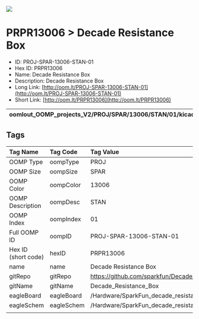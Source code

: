 


  
![][im]
# PRPR13006 > Decade Resistance Box

- ID: PROJ-SPAR-13006-STAN-01
- Hex ID: PRPR13006
- Name: Decade Resistance Box
- Description: Decade Resistance Box
- Long Link: [http://oom.lt/PROJ-SPAR-13006-STAN-01](http://oom.lt/PROJ-SPAR-13006-STAN-01)
- Short Link: [http://oom.lt/PRPR13006](http://oom.lt/PRPR13006)
  

|oomlout_OOMP_projects_V2/PROJ/SPAR/13006/STAN/01/kicadPcb3dFront.png|oomlout_OOMP_projects_V2/PROJ/SPAR/13006/STAN/01/kicadPcb3dBack.png|oomlout_OOMP_projects_V2/PROJ/SPAR/13006/STAN/01/kicadPcb3d.png||
| :---: | :---: | :---: | :---: |

## Tags
  

|Tag Name|Tag Code|Tag Value|
| :--- | :--- | :--- |
|OOMP Type|oompType|PROJ|
|OOMP Size|oompSize|SPAR|
|OOMP Color|oompColor|13006|
|OOMP Description|oompDesc|STAN|
|OOMP Index|oompIndex|01|
|Full OOMP ID|oompID|PROJ-SPAR-13006-STAN-01|
|Hex ID (short code)|hexID|PRPR13006|
|name|name|Decade Resistance Box|
|gitRepo|gitRepo|https://github.com/sparkfun/Decade_Resistance_Box|
|gitName|gitName|Decade_Resistance_Box|
|eagleBoard|eagleBoard|/Hardware/SparkFun_decade_resistance_box.brd|
|eagleSchem|eagleSchem|/Hardware/SparkFun_decade_resistance_box.sch|
||||



[im]: PROJ/SPAR/13006/STAN/01/kicadPcb3d_450.png
